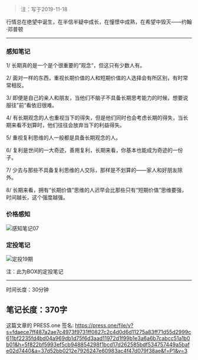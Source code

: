 >注：写于2019-11-18

行情总在绝望中诞生，在半信半疑中成长，在憧憬中成熟，在希望中毁灭——约翰·邓普顿

------
### 感知笔记
1/ 长期真的是一个是个很重要的”观念“，但这只有少数人有。

2/ 面对一样的东西，重视长期价值的人和短期价值的人选择会有所区别，有时常常相反。

3/ 即便是自己的亲人和朋友，当他们不脑子不具备长期思考能力的时候，想要说服往”前“看依旧很难。

4/ 有长期观念的人也重视当下的得失，但是他们同时也会考虑长期的得失，当长期来看不划算时，他们往往会放弃当下的利益得失。

5/ 重视复利思维的人一般都是具备长期观念的人。

6/ 复利是世间的一大奇迹，善用复利，长期来看，你基本也能成为奇迹的一份子。

7/ 少去与那些不具备复利思维的人交际，那样是不划算的——家人和好朋友除外。

8/ 长期来看，拥有“长期价值”思维的人迟早会比那些只有“短期价值”思维要强，时间越长，这个强度越强。

### 价格感知
![感知笔记07](https://press.one/thumbnail?width=720&url=https://static.press.one/a8/5d/a85dd3650aed4438e5a3cb6bd80b24f32ddfe65664318a43ea576382706a42e4.jpg)

### 定投笔记
![定投19期](https://press.one/thumbnail?width=720&url=https://static.press.one/eb/8d/eb8d6be4b9e99b2691a8b6c9c637cbbcb630b30a1fc99cb4638e7db7a285671c.png)

注：此为BOX的定投笔记

------

时间长度：30分钟

笔记长度：370字
----
这篇文章的 PRESS.one 签名:
https://press.one/file/v?s=fdaece7ff487a2ae7c4973f9731ff0827c2c4d0d6d11275a83ff71d55d2999c611bf2235fd4bd04a969db1d75f6d3aad11972d1f99b1e3a6a6b7cabcc51a1b0b01&h=5f822bf5993ef5cb948854298f1bcd17d262585bdf534757449a5bafe02d7440&a=37d52bb0212e7926247e60983ac4f47d079f38ae&f=P1&v=3
